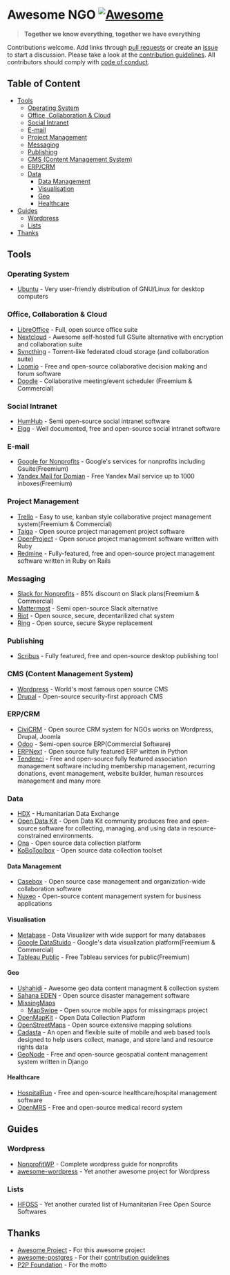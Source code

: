# Awesome NGO [![Awesome](https://awesome.re/badge.svg)](https://awesome.re) <!-- omit in toc -->

> **Together we know everything, together we have everything**

Contributions welcome. Add links through [pull requests](https://github.com/thiras/awesome-ngo/pulls) or create an [issue](https://github.com/thiras/awesome-ngo/issues) to start a discussion. Please take a look at the [contribution guidelines](CONTRIBUTING.md). All contributors should comply with [code of conduct](https://github.com/thiras/awesome-ngo/blob/master/CODE_OF_CONDUCT.md).

## Table of Content <!-- omit in toc -->
- [Tools](#tools)
    - [Operating System](#operating-system)
    - [Office, Collaboration & Cloud](#office-collaboration--cloud)
    - [Social Intranet](#social-intranet)
    - [E-mail](#e-mail)
    - [Project Management](#project-management)
    - [Messaging](#messaging)
    - [Publishing](#publishing)
    - [CMS (Content Management System)](#cms-content-management-system)
    - [ERP/CRM](#erpcrm)
    - [Data](#data)
        - [Data Management](#data-management)
        - [Visualisation](#visualisation)
        - [Geo](#geo)
        - [Healthcare](#healthcare)
- [Guides](#guides)
    - [Wordpress](#wordpress)
    - [Lists](#lists)
- [Thanks](#thanks)

## Tools

### Operating System
* [Ubuntu](https://www.ubuntu.com/) - Very user-friendly distribution of GNU/Linux for desktop computers

### Office, Collaboration & Cloud
* [LibreOffice](https://www.libreoffice.org/) - Full, open source office suite
* [Nextcloud](https://nextcloud.com/) - Awesome self-hosted full GSuite alternative with encryption and collaboration suite
* [Syncthing](https://syncthing.net/) - Torrent-like federated cloud storage (and collaboration suite)
* [Loomio](https://www.loomio.org/) - Free and open-source collaborative decision making and forum software
* [Doodle](https://doodle.com/) - Collaborative meeting/event scheduler (Freemium & Commercial)

### Social Intranet
* [HumHub](https://www.humhub.org/en) - Semi open-source social intranet software
* [Elgg](https://elgg.org/) - Well documented, free and open-source social intranet software 

### E-mail
* [Google for Nonprofits](https://www.google.com/nonprofits/) - Google's services for nonprofits including Gsuite(Freemium)
* [Yandex.Mail for Domian](https://yandex.com/support/domain/) - Free Yandex Mail service up to 1000 inboxes(Freemium)

### Project Management
* [Trello](https://trello.com) - Easy to use, kanban style collaborative project management system(Freemium & Commercial)
* [Taiga](https://taiga.io/) - Open source project management project software
* [OpenProject](https://www.openproject.org/) - Open soruce project management software written with Ruby
* [Redmine](https://www.redmine.org/) - Fully-featured, free and open-source project management software written in Ruby on Rails

### Messaging
* [Slack for Nonprofits](https://get.slack.help/hc/en-us/articles/204368833-Slack-for-Nonprofits) - 85% discount on Slack plans(Freemium & Commercial)
* [Mattermost](https://mattermost.com/) - Semi open-source Slack alternative
* [Riot](https://about.riot.im/) - Open source, secure, decentarilized chat system
* [Ring](https://ring.cx/) - Open source, secure Skype replacement

### Publishing
* [Scribus](https://www.scribus.net/) - Fully featured, free and open-source desktop publishing tool

### CMS (Content Management System)
* [Wordpress](https://wordpress.org) - World's most famous open source CMS
* [Drupal](https://www.drupal.org/) - Open-source security-first approach CMS

### ERP/CRM
* [CiviCRM](https://civicrm.org/) - Open source CRM system for NGOs works on Wordpress, Drupal, Joomla
* [Odoo](https://www.odoo.com/) - Semi-open source ERP(Commercial Software)
* [ERPNext](https://erpnext.com/) - Open source fully featured ERP written in Python
* [Tendenci](https://www.tendenci.com/) - Free and open-source fully featured association management software including membership management, recurring donations, event management, website builder, human resources management and many more

### Data
* [HDX](https://data.humdata.org/) - Humanitarian Data Exchange
* [Open Data Kit](https://opendatakit.org/) -  Open Data Kit community produces free and open-source software for collecting, managing, and using data in resource-constrained environments.
* [Ona](https://ona.io/home/) - Open source data collection platform
* [KoBoToolbox](https://www.kobotoolbox.org/) - Open source data collection toolset

#### Data Management
* [Casebox](https://www.casebox.org/) - Open source case management and organization-wide collaboration software
* [Nuxeo](https://www.nuxeo.com/) - Open-source content management system for business applications

#### Visualisation
* [Metabase](https://metabase.com/) - Data Visualizer with wide support for many databases
* [Google DataStuido](https://marketingplatform.google.com/about/data-studio/benefits/) - Google's data visualization platform(Freemium & Commercial)
* [Tableau Public](https://public.tableau.com/en-us/s/) - Free Tableau services for public(Freemium)

#### Geo
* [Ushahidi](https://github.com/ushahidi/platform-release/releases) - Awesome geo data content managment & collection system
* [Sahana EDEN](https://sahanafoundation.org/eden/) - Open source disaster management software
* [MissingMaps](http://www.missingmaps.org/)
  * [MapSwipe](http://mapswipe.org/index.html) - Open source mobile apps for missingmaps project
* [OpenMapKit](http://openmapkit.org/index.html) - Open Data Collection Platform
* [OpenStreetMaps](https://www.openstreetmap.org) - Open source extensive mapping solutions
* [Cadasta](https://cadasta.org/platform/) - An open and flexible suite of mobile and web based tools designed to help users collect, manage, and store land and resource rights data
* [GeoNode](http://geonode.org/) - Free and open-source geospatial content management system written in Django

#### Healthcare
* [HospitalRun](http://hospitalrun.io/) - Free and open-source healthcare/hospital management software
* [OpenMRS](https://openmrs.org/) - Free and open-source medical record system

## Guides

### Wordpress
* [NonprofitWP](https://nonprofitwp.org/) - Complete wordpress guide for nonprofits
* [awesome-wordpress](https://github.com/miziomon/awesome-wordpress) - Yet another awesome project for Wordpress

### Lists
* [HFOSS](http://foss2serve.org/index.php/HFOSS_Projects) - Yet another curated list of Humanitarian Free Open Source Softwares

## Thanks
* [Awesome Project](https://github.com/sindresorhus/awesome) - For this awesome project
* [awesome-postgres](https://github.com/dhamaniasad/awesome-postgres) - For their [contribution guidelines](https://github.com/dhamaniasad/awesome-postgres/blob/master/CONTRIBUTING.md)
* [P2P Foundation](http://wiki.p2pfoundation.net/Main_Page) - For the motto
